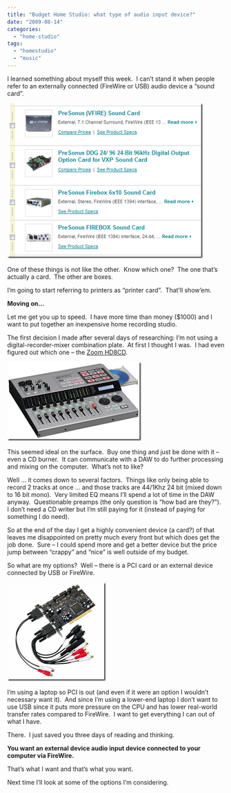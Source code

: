 ```yaml
---
title: "Budget Home Studio: what type of audio input device?"
date: "2009-08-14"
categories: 
  - "home-studio"
tags: 
  - "homestudio"
  - "music"
---
```


I learned something about myself this week.  I can’t stand it when people refer to an externally connected (FireWire or USB) audio device a “sound card”.

[![audio-cards](/images/archive/audiocards_thumb.png "audio-cards")](http://www.roberthorvick.com/images/BudgetHomeStudiowhattypeofaudioinputdevi_14F/audiocards.png)

One of these things is not like the other.  Know which one?  The one that’s actually a card.  The other are boxes.

I’m going to start referring to printers as “printer card”.  That’ll show’em.

**Moving on…**

Let me get you up to speed.  I have more time than money ($1000) and I want to put together an inexpensive home recording studio.

The first decision I made after several days of researching: I’m not using a digital-recorder-mixer combination plate.  At first I thought I was.  I had even figured out which one – the [Zoom HD8CD](http://www.samsontech.com/products/productpage.cfm?prodID=1918).

[![zoom-hd8cd](/images/archive/zoomhd8cd_thumb.png "zoom-hd8cd")](http://www.roberthorvick.com/images/BudgetHomeStudiowhattypeofaudioinputdevi_14F/zoomhd8cd.png)

This seemed ideal on the surface.  Buy one thing and just be done with it – even a CD burner.  It can communicate with a DAW to do further processing and mixing on the computer.  What’s not to like?

Well … it comes down to several factors.  Things like only being able to record 2 tracks at once … and those tracks are 44/1Khz 24 bit (mixed down to 16 bit mono).  Very limited EQ means I’ll spend a lot of time in the DAW anyway.  Questionable preamps (the only question is “how bad are they?”).  I don’t need a CD writer but I’m still paying for it (instead of paying for something I do need).

So at the end of the day I get a highly convenient device (a card?) of that leaves me disappointed on pretty much every front but which does get the job done.  Sure – I could spend more and get a better device but the price jump between “crappy” and “nice” is well outside of my budget.

So what are my options?  Well – there is a PCI card or an external device connected by USB or FireWire.

[![pci-audio-card](/images/archive/pciaudiocard_thumb.png "pci-audio-card")](http://www.roberthorvick.com/images/BudgetHomeStudiowhattypeofaudioinputdevi_14F/pciaudiocard.png)

I’m using a laptop so PCI is out (and even if it were an option I wouldn’t necessary want it).  And since I’m using a lower-end laptop I don’t want to use USB since it puts more pressure on the CPU and has lower real-world transfer rates compared to FireWire.  I want to get everything I can out of what I have.

There.  I just saved you three days of reading and thinking.

**You want an external device audio input device connected to your computer via FireWire.**

That’s what I want and that’s what you want.

Next time I’ll look at some of the options I’m considering.
